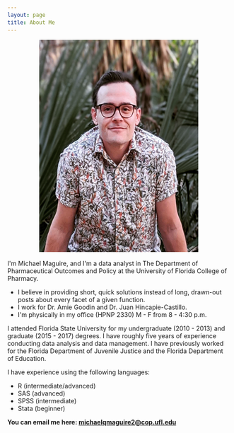 ```yaml
---
layout: page
title: About Me
---
```


<p align="center">
  <img width="360" height="480" src="https://raw.githubusercontent.com/michaelqmaguire/michaelqmaguire.github.io/master/assets/img/maguire-2.png">
</p>

I'm Michael Maguire, and I'm a data analyst in The Department of Pharmaceutical Outcomes and Policy at the University of Florida College of Pharmacy.

- I believe in providing short, quick solutions instead of long, drawn-out posts about every facet of a given function.
- I work for Dr. Amie Goodin and Dr. Juan Hincapie-Castillo.
- I'm physically in my office (HPNP 2330) M - F from 8 - 4:30 p.m.

I attended Florida State University for my undergraduate (2010 - 2013) and graduate (2015 - 2017) degrees. I have roughly five years of experience conducting data analysis and data management. I have previously worked for the Florida Department of Juvenile Justice and the Florida Department of Education.

I have experience using the following languages:

- R (intermediate/advanced)
- SAS (advanced)
- SPSS (intermediate)
- Stata (beginner)

**You can email me here: <michaelqmaguire2@cop.ufl.edu>**
